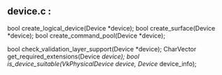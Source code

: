 ## device.c :

bool create_logical_device(Device *device);
bool create_surface(Device *device);
bool create_command_pool(Device *device);

bool check_validation_layer_support(Device *device);
CharVector get_required_extensions(Device *device);
bool is_device_suitable(VkPhysicalDevice device, Device* device_info);